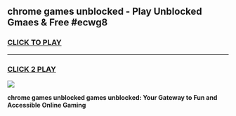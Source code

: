 
## chrome games unblocked - Play Unblocked Gmaes & Free #ecwg8
<h3>
<a href="https://premium.freeplayer.one?title=chrome_games_unblocked&ref=01M">CLICK TO PLAY</a></h3>
<hr>

<h3>
<a href="https://premium.freeplayer.one?title=chrome_games_unblocked&ref=01M">CLICK 2 PLAY</a>
  
</h3>

<a href="https://premium.freeplayer.one?title=chrome_games_unblocked&ref=01M"><img src="https://clearcache.store/games.png"></a>


**chrome games unblocked games unblocked: Your Gateway to Fun and Accessible Online Gaming**

